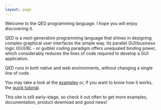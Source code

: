 ```yaml
---
layout: page
---
```

Welcome to the QED programming language. I hope you will enjoy discovering it.

QED is a next-generation programming language that shines in designing complex graphical user interfaces the simple way. Its parallel GUI/business logic (GUI/BL - or guible) coding paradigm offers unequaled binding power, which considerably reduces the lines of code required to develop a GUI application.

QED runs in both native and web environments, without changing a single line of code.

You may take a look at the [examples](/demos) or, if you want to know how it works, the [quick tutorial](/qedintro).

This site is still early-stage, so check it out often to get more examples, documentation, product download and good news!
